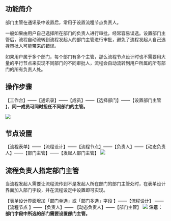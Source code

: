 ## 功能简介
部门主管在通讯录中设置后，常用于设置流程节点负责人。

一般如果由用户自己选择所在部门的负责人进行审批，经常容易误选。设置部门主管后，流程自动流转到流程发起人的部门主管进行审批，避免了流程发起人自己选择审批人可能带来的错误。

如果用户属于多个部门，每个部门有多个主管，那么流程节点设计时也不需要用大量的平行节点来实现不同部门的不同审批人，流程会自动流转到用户所属的所有部门的所有负责人处。

## 操作步骤
【工作台】——【通讯录】——【成员】——【选择部门】——【设置部门主管 】，**同一成员可同时担任不同部门的主管。**

![](http://docfiles.baibaoyun.com/FrCPdYqhzcF_fZA18ZZO4WegKfHv)
## 节点设置
【流程表单】——【流程设计】——【流程节点】——【负责人】——【动态负责人】——【部门主管】——【发起人部门主管】
![](http://docfiles.baibaoyun.com/lj33ZOJdWVp7N3eO3_WHNAnUaGqo)

## 流程负责人指定部门主管
当流程发起人需要让流程流传到不是发起人所在部门的部门主管处时，在表单设计界面加入部门字段，并在流程设定中设置即可实现。

【表单设计界面增加「部门单选」或「部门多选」字段 】——【流程设计】 ——【流程节点 】——【负责人】—— 【动态负责人】——【部门主管】
![](http://docfiles.baibaoyun.com/FrsLSMmifeiblDLw3kLQsNhsfV-8)
**注意：部门字段中所选的部门需要设置部门主管。**